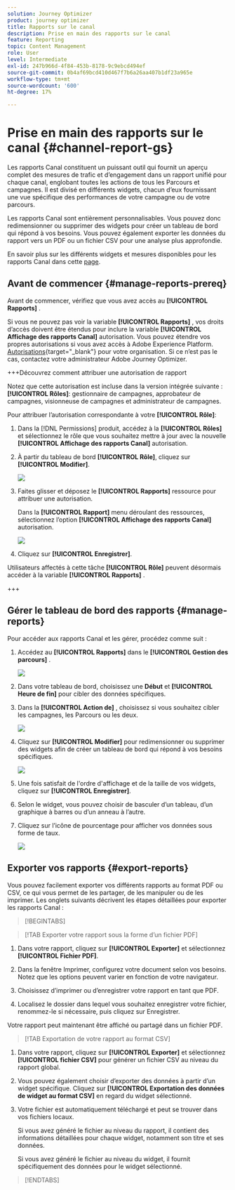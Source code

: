 ```yaml
---
solution: Journey Optimizer
product: journey optimizer
title: Rapports sur le canal
description: Prise en main des rapports sur le canal
feature: Reporting
topic: Content Management
role: User
level: Intermediate
exl-id: 247b966d-4f84-453b-8178-9c9ebcd494ef
source-git-commit: 0b4af69bcd410d467f7b6a26aa407b1df23a965e
workflow-type: tm+mt
source-wordcount: '600'
ht-degree: 17%

---
```


# Prise en main des rapports sur le canal {#channel-report-gs}

Les rapports Canal constituent un puissant outil qui fournit un aperçu complet des mesures de trafic et d’engagement dans un rapport unifié pour chaque canal, englobant toutes les actions de tous les Parcours et campagnes. Il est divisé en différents widgets, chacun d’eux fournissant une vue spécifique des performances de votre campagne ou de votre parcours.

Les rapports Canal sont entièrement personnalisables. Vous pouvez donc redimensionner ou supprimer des widgets pour créer un tableau de bord qui répond à vos besoins. Vous pouvez également exporter les données du rapport vers un PDF ou un fichier CSV pour une analyse plus approfondie.

En savoir plus sur les différents widgets et mesures disponibles pour les rapports Canal dans cette [page](channel-report.md).

## Avant de commencer {#manage-reports-prereq}

Avant de commencer, vérifiez que vous avez accès au **[!UICONTROL Rapports]** .

Si vous ne pouvez pas voir la variable **[!UICONTROL Rapports]** , vos droits d’accès doivent être étendus pour inclure la variable **[!UICONTROL Affichage des rapports Canal]** autorisation. Vous pouvez étendre vos propres autorisations si vous avez accès à Adobe Experience Platform. [Autorisations](https://experienceleague.adobe.com/docs/experience-platform/access-control/home.html?lang=fr){target="_blank"} pour votre organisation. Si ce n’est pas le cas, contactez votre administrateur Adobe Journey Optimizer.

+++Découvrez comment attribuer une autorisation de rapport

Notez que cette autorisation est incluse dans la version intégrée suivante : **[!UICONTROL Rôles]**: gestionnaire de campagnes, approbateur de campagnes, visionneuse de campagnes et administrateur de campagnes.

Pour attribuer l’autorisation correspondante à votre **[!UICONTROL Rôle]**:

1. Dans la [!DNL Permissions] produit, accédez à la **[!UICONTROL Rôles]** et sélectionnez le rôle que vous souhaitez mettre à jour avec la nouvelle **[!UICONTROL Affichage des rapports Canal]** autorisation.

1. À partir du tableau de bord **[!UICONTROL Rôle]**, cliquez sur **[!UICONTROL Modifier]**.

   ![](assets/channel_permission_1.png)

1. Faites glisser et déposez le **[!UICONTROL Rapports]** ressource pour attribuer une autorisation.

   Dans la **[!UICONTROL Rapport]** menu déroulant des ressources, sélectionnez l’option **[!UICONTROL Affichage des rapports Canal]** autorisation.

   ![](assets/channel_permission_2.png)

1. Cliquez sur **[!UICONTROL Enregistrer]**.

Utilisateurs affectés à cette tâche **[!UICONTROL Rôle]** peuvent désormais accéder à la variable **[!UICONTROL Rapports]** .

+++

## Gérer le tableau de bord des rapports {#manage-reports}

Pour accéder aux rapports Canal et les gérer, procédez comme suit :

1. Accédez au **[!UICONTROL Rapports]** dans le **[!UICONTROL Gestion des parcours]** .

   ![](assets/channel_report_1.png)

1. Dans votre tableau de bord, choisissez une **Début** et **[!UICONTROL Heure de fin]** pour cibler des données spécifiques.

1. Dans la **[!UICONTROL Action de]** , choisissez si vous souhaitez cibler les campagnes, les Parcours ou les deux.

   ![](assets/channel_report_2.png)

1. Cliquez sur **[!UICONTROL Modifier]** pour redimensionner ou supprimer des widgets afin de créer un tableau de bord qui répond à vos besoins spécifiques.

   ![](assets/channel_report_3.png)

1. Une fois satisfait de l&#39;ordre d&#39;affichage et de la taille de vos widgets, cliquez sur **[!UICONTROL Enregistrer]**.

1. Selon le widget, vous pouvez choisir de basculer d’un tableau, d’un graphique à barres ou d’un anneau à l’autre.

1. Cliquez sur l’icône de pourcentage pour afficher vos données sous forme de taux.

   ![](assets/channel_report_4.png)

## Exporter vos rapports {#export-reports}

Vous pouvez facilement exporter vos différents rapports au format PDF ou CSV, ce qui vous permet de les partager, de les manipuler ou de les imprimer. Les onglets suivants décrivent les étapes détaillées pour exporter les rapports Canal :

>[!BEGINTABS]

>[!TAB Exporter votre rapport sous la forme d’un fichier PDF]

1. Dans votre rapport, cliquez sur **[!UICONTROL Exporter]** et sélectionnez **[!UICONTROL Fichier PDF]**.

1. Dans la fenêtre Imprimer, configurez votre document selon vos besoins. Notez que les options peuvent varier en fonction de votre navigateur.

1. Choisissez d’imprimer ou d’enregistrer votre rapport en tant que PDF.

1. Localisez le dossier dans lequel vous souhaitez enregistrer votre fichier, renommez-le si nécessaire, puis cliquez sur Enregistrer.

Votre rapport peut maintenant être affiché ou partagé dans un fichier PDF.

>[!TAB Exportation de votre rapport au format CSV]

1. Dans votre rapport, cliquez sur **[!UICONTROL Exporter]** et sélectionnez **[!UICONTROL fichier CSV]** pour générer un fichier CSV au niveau du rapport global.

1. Vous pouvez également choisir d’exporter des données à partir d’un widget spécifique. Cliquez sur **[!UICONTROL Exportation des données de widget au format CSV]** en regard du widget sélectionné.

1. Votre fichier est automatiquement téléchargé et peut se trouver dans vos fichiers locaux.

   Si vous avez généré le fichier au niveau du rapport, il contient des informations détaillées pour chaque widget, notamment son titre et ses données.

   Si vous avez généré le fichier au niveau du widget, il fournit spécifiquement des données pour le widget sélectionné.

>[!ENDTABS]
